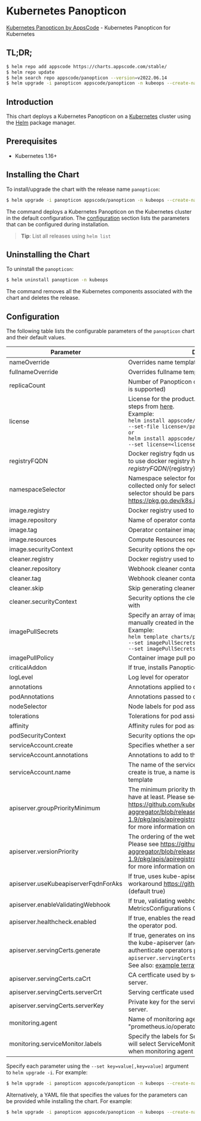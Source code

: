 # Kubernetes Panopticon

[Kubernetes Panopticon by AppsCode](https://github.com/kubeops/panopticon) - Kubernetes Panopticon for Kubernetes

## TL;DR;

```bash
$ helm repo add appscode https://charts.appscode.com/stable/
$ helm repo update
$ helm search repo appscode/panopticon --version=v2022.06.14
$ helm upgrade -i panopticon appscode/panopticon -n kubeops --create-namespace --version=v2022.06.14
```

## Introduction

This chart deploys a Kubernetes Panopticon on a [Kubernetes](http://kubernetes.io) cluster using the [Helm](https://helm.sh) package manager.

## Prerequisites

- Kubernetes 1.16+

## Installing the Chart

To install/upgrade the chart with the release name `panopticon`:

```bash
$ helm upgrade -i panopticon appscode/panopticon -n kubeops --create-namespace --version=v2022.06.14
```

The command deploys a Kubernetes Panopticon on the Kubernetes cluster in the default configuration. The [configuration](#configuration) section lists the parameters that can be configured during installation.

> **Tip**: List all releases using `helm list`

## Uninstalling the Chart

To uninstall the `panopticon`:

```bash
$ helm uninstall panopticon -n kubeops
```

The command removes all the Kubernetes components associated with the chart and deletes the release.

## Configuration

The following table lists the configurable parameters of the `panopticon` chart and their default values.

|              Parameter               |                                                                                                                                                                          Description                                                                                                                                                                          |                  Default                  |
|--------------------------------------|---------------------------------------------------------------------------------------------------------------------------------------------------------------------------------------------------------------------------------------------------------------------------------------------------------------------------------------------------------------|-------------------------------------------|
| nameOverride                         | Overrides name template                                                                                                                                                                                                                                                                                                                                       | <code>""</code>                           |
| fullnameOverride                     | Overrides fullname template                                                                                                                                                                                                                                                                                                                                   | <code>""</code>                           |
| replicaCount                         | Number of Panopticon operator replicas to create (only 1 is supported)                                                                                                                                                                                                                                                                                        | <code>1</code>                            |
| license                              | License for the product. Get a license by following the steps from [here](https://license-issuer.appscode.com/). <br> Example: <br> `helm install appscode/panopticon \` <br> `--set-file license=/path/to/license/file` <br> `or` <br> `helm install appscode/panopticon \` <br> `--set license=<license file content>`                                      | <code>""</code>                           |
| registryFQDN                         | Docker registry fqdn used to pull docker images Set this to use docker registry hosted at ${registryFQDN}/${registry}/${image}                                                                                                                                                                                                                                | <code>""</code>                           |
| namespaceSelector                    | Namespace selector for target objects. Metrics will be collected only for selected namespace resources. Given selector should be parsable using labels.Parse() Ref: https://pkg.go.dev/k8s.io/apimachinery/pkg/labels#Parse                                                                                                                                   | <code>""</code>                           |
| image.registry                       | Docker registry used to pull operator image                                                                                                                                                                                                                                                                                                                   | <code>appscode</code>                     |
| image.repository                     | Name of operator container image                                                                                                                                                                                                                                                                                                                              | <code>panopticon</code>                   |
| image.tag                            | Operator container image tag                                                                                                                                                                                                                                                                                                                                  | <code>""</code>                           |
| image.resources                      | Compute Resources required by the operator container                                                                                                                                                                                                                                                                                                          | <code>{}</code>                           |
| image.securityContext                | Security options the operator container should run with                                                                                                                                                                                                                                                                                                       | <code>{}</code>                           |
| cleaner.registry                     | Docker registry used to pull Webhook cleaner image                                                                                                                                                                                                                                                                                                            | <code>appscode</code>                     |
| cleaner.repository                   | Webhook cleaner container image                                                                                                                                                                                                                                                                                                                               | <code>kubectl</code>                      |
| cleaner.tag                          | Webhook cleaner container image tag                                                                                                                                                                                                                                                                                                                           | <code>v1.22</code>                        |
| cleaner.skip                         | Skip generating cleaner YAML                                                                                                                                                                                                                                                                                                                                  | <code>false</code>                        |
| cleaner.securityContext              | Security options the cleaner pod container should run with                                                                                                                                                                                                                                                                                                    | <code>{}</code>                           |
| imagePullSecrets                     | Specify an array of imagePullSecrets. Secrets must be manually created in the namespace. <br> Example: <br> `helm template charts/panopticon \` <br> `--set imagePullSecrets[0].name=sec0 \` <br> `--set imagePullSecrets[1].name=sec1`                                                                                                                       | <code>[]</code>                           |
| imagePullPolicy                      | Container image pull policy                                                                                                                                                                                                                                                                                                                                   | <code>IfNotPresent</code>                 |
| criticalAddon                        | If true, installs Panopticon operator as critical addon                                                                                                                                                                                                                                                                                                       | <code>false</code>                        |
| logLevel                             | Log level for operator                                                                                                                                                                                                                                                                                                                                        | <code>3</code>                            |
| annotations                          | Annotations applied to operator deployment                                                                                                                                                                                                                                                                                                                    | <code>{}</code>                           |
| podAnnotations                       | Annotations passed to operator pod(s).                                                                                                                                                                                                                                                                                                                        | <code>{}</code>                           |
| nodeSelector                         | Node labels for pod assignment                                                                                                                                                                                                                                                                                                                                | <code>{"kubernetes.io/os":"linux"}</code> |
| tolerations                          | Tolerations for pod assignment                                                                                                                                                                                                                                                                                                                                | <code>[]</code>                           |
| affinity                             | Affinity rules for pod assignment                                                                                                                                                                                                                                                                                                                             | <code>{}</code>                           |
| podSecurityContext                   | Security options the operator pod should run with.                                                                                                                                                                                                                                                                                                            | <code>{"fsGroup":65535}</code>            |
| serviceAccount.create                | Specifies whether a service account should be created                                                                                                                                                                                                                                                                                                         | <code>true</code>                         |
| serviceAccount.annotations           | Annotations to add to the service account                                                                                                                                                                                                                                                                                                                     | <code>{}</code>                           |
| serviceAccount.name                  | The name of the service account to use. If not set and create is true, a name is generated using the fullname template                                                                                                                                                                                                                                        | <code></code>                             |
| apiserver.groupPriorityMinimum       | The minimum priority the webhook api group should have at least. Please see https://github.com/kubernetes/kube-aggregator/blob/release-1.9/pkg/apis/apiregistration/v1beta1/types.go#L58-L64 for more information on proper values of this field.                                                                                                             | <code>10000</code>                        |
| apiserver.versionPriority            | The ordering of the webhook api inside of the group. Please see https://github.com/kubernetes/kube-aggregator/blob/release-1.9/pkg/apis/apiregistration/v1beta1/types.go#L66-L70 for more information on proper values of this field                                                                                                                          | <code>15</code>                           |
| apiserver.useKubeapiserverFqdnForAks | If true, uses kube-apiserver FQDN for AKS cluster to workaround https://github.com/Azure/AKS/issues/522 (default true)                                                                                                                                                                                                                                        | <code>true</code>                         |
| apiserver.enableValidatingWebhook    | If true, validating webhook is configured for MetricsConfigurations CRDs                                                                                                                                                                                                                                                                                      | <code>true</code>                         |
| apiserver.healthcheck.enabled        | If true, enables the readiness and liveliness probes for the operator pod.                                                                                                                                                                                                                                                                                    | <code>false</code>                        |
| apiserver.servingCerts.generate      | If true, generates on install/upgrade the certs that allow the kube-apiserver (and potentially ServiceMonitor) to authenticate operators pods. Otherwise specify certs in `apiserver.servingCerts.{caCrt, serverCrt, serverKey}`. See also: [example terraform](https://github.com/kubeops/installer/blob/master/charts/identity-server/example-terraform.tf) | <code>true</code>                         |
| apiserver.servingCerts.caCrt         | CA certficate used by serving certificate of webhook server.                                                                                                                                                                                                                                                                                                  | <code>""</code>                           |
| apiserver.servingCerts.serverCrt     | Serving certficate used by webhook server.                                                                                                                                                                                                                                                                                                                    | <code>""</code>                           |
| apiserver.servingCerts.serverKey     | Private key for the serving certificate used by webhook server.                                                                                                                                                                                                                                                                                               | <code>""</code>                           |
| monitoring.agent                     | Name of monitoring agent (one of "prometheus.io", "prometheus.io/operator", "prometheus.io/builtin")                                                                                                                                                                                                                                                          | <code>prometheus.io/operator</code>       |
| monitoring.serviceMonitor.labels     | Specify the labels for ServiceMonitor. Prometheus crd will select ServiceMonitor using these labels. Only usable when monitoring agent is `prometheus.io/operator`.                                                                                                                                                                                           | <code>{}</code>                           |


Specify each parameter using the `--set key=value[,key=value]` argument to `helm upgrade -i`. For example:

```bash
$ helm upgrade -i panopticon appscode/panopticon -n kubeops --create-namespace --version=v2022.06.14 --set replicaCount=1
```

Alternatively, a YAML file that specifies the values for the parameters can be provided while
installing the chart. For example:

```bash
$ helm upgrade -i panopticon appscode/panopticon -n kubeops --create-namespace --version=v2022.06.14 --values values.yaml
```
